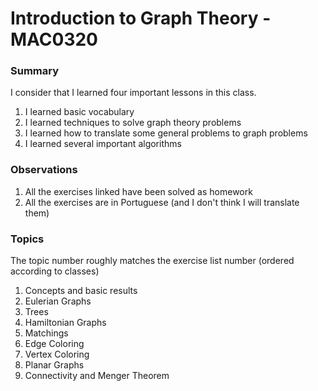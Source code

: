 # Introduction to Graph Theory - MAC0320
### Summary
I consider that I learned four important lessons in this class. 
1. I learned basic vocabulary 
2. I learned techniques to solve graph theory problems 
3. I learned how to translate some general problems to graph problems 
4. I learned several important algorithms 

###  Observations
1. All the exercises linked have been solved as homework 
2. All the exercises are in Portuguese (and I don't think I will translate them) 

### Topics 
The topic number roughly matches the exercise list number (ordered according to classes) 
1. Concepts and basic results
2. Eulerian Graphs
3. Trees
4. Hamiltonian Graphs
5. Matchings 
6. Edge Coloring 
7. Vertex Coloring 
8. Planar Graphs
9. Connectivity and Menger Theorem
